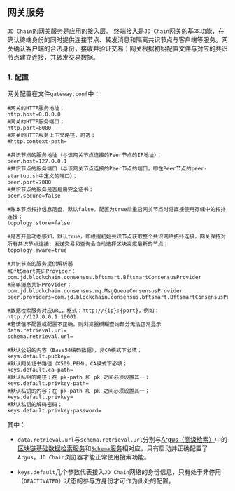## 网关服务

`JD Chain`的网关服务是应用的接入层。
终端接入是`JD Chain`网关的基本功能，在确认终端身份的同时提供连接节点、转发消息和隔离共识节点与客户端等服务。网关确认客户端的合法身份，接收并验证交易；网关根据初始配置文件与对应的共识节点建立连接，并转发交易数据。

### 1. 配置

网关配置在文件`gateway.conf`中：

```properties
#网关的HTTP服务地址；
http.host=0.0.0.0
#网关的HTTP服务端口；
http.port=8080
#网关的HTTP服务上下文路径，可选；
#http.context-path=

#共识节点的服务地址（与该网关节点连接的Peer节点的IP地址）；
peer.host=127.0.0.1
#共识节点的服务端口（与该网关节点连接的Peer节点的端口，即在Peer节点的peer-startup.sh中定义的端口）；
peer.port=7080
#共识节点的服务是否启用安全证书；
peer.secure=false

#账本节点拓扑信息落盘，默认false。配置为true后重启网关节点时将直接使用存储中的拓扑连接；
topology.store=false

#是否开启动态感知，默认true，即根据初始共识节点获取整个共识网络拓扑连接，网关保持对所有共识节点连接，发送交易和查询会自动选择区块高度最新的节点；
topology.aware=true

#共识节点的服务提供解析器
#BftSmart共识Provider：com.jd.blockchain.consensus.bftsmart.BftsmartConsensusProvider
#简单消息共识Provider：com.jd.blockchain.consensus.mq.MsgQueueConsensusProvider
peer.providers=com.jd.blockchain.consensus.bftsmart.BftsmartConsensusProvider

#数据检索服务对应URL，格式：http://{ip}:{port}，例如：http://127.0.0.1:10001
#若该值不配置或配置不正确，则浏览器模糊查询部分无法正常显示
data.retrieval.url=
schema.retrieval.url=

#默认公钥的内容（Base58编码数据），非CA模式下必填；
keys.default.pubkey=
#默认网关证书路径（X509,PEM），CA模式下必填；
keys.default.ca-path=
#默认私钥的路径；在 pk-path 和 pk 之间必须设置其一；
keys.default.privkey-path=
#默认私钥的内容；在 pk-path 和 pk 之间必须设置其一；
keys.default.privkey=
#默认私钥的解码密码；
keys.default.privkey-password=
```

其中：

- `data.retrieval.url`与`schema.retrieval.url`分别与[Argus（高级检索）](https://github.com/blockchain-jd-com/jdchain-indexer)中的[区块链基础数据检索服务](https://github.com/blockchain-jd-com/jdchain-indexer#%E5%90%AF%E5%8A%A8%E5%8C%BA%E5%9D%97%E9%93%BE%E5%9F%BA%E7%A1%80%E6%95%B0%E6%8D%AE%E7%B4%A2%E5%BC%95%E6%A3%80%E7%B4%A2%E6%9C%8D%E5%8A%A1)和[`Schema`服务](https://github.com/blockchain-jd-com/jdchain-indexer#%E5%90%AF%E5%8A%A8value%E7%B4%A2%E5%BC%95%E6%9C%8D%E5%8A%A1)相对应，只有启动并正确配置了`Argus`，`JD Chain`浏览器才能正常使用搜索功能。

- `keys.default`几个参数代表接入`JD Chain`网络的身份信息，只有处于非停用（`DEACTIVATED`）状态的参与方身份才可作为此处的配置。